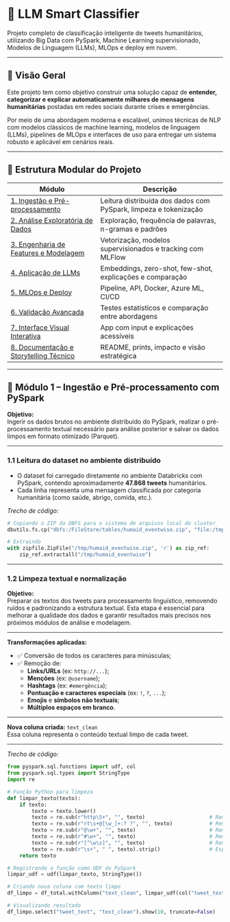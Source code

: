 # 🧠 LLM Smart Classifier

Projeto completo de classificação inteligente de tweets humanitários, utilizando Big Data com PySpark, Machine Learning supervisionado, Modelos de Linguagem (LLMs), MLOps e deploy em nuvem.

---

## 🚀 Visão Geral

Este projeto tem como objetivo construir uma solução capaz de **entender, categorizar e explicar automaticamente milhares de mensagens humanitárias** postadas em redes sociais durante crises e emergências.

Por meio de uma abordagem moderna e escalável, unimos técnicas de NLP com modelos clássicos de machine learning, modelos de linguagem (LLMs), pipelines de MLOps e interfaces de uso para entregar um sistema robusto e aplicável em cenários reais.

---

## 🧩 Estrutura Modular do Projeto

| Módulo | Descrição |
|--------|-----------|
| [1. Ingestão e Pré-processamento](#modulo-1--ingestao-e-pre-processamento-com-pyspark) | Leitura distribuída dos dados com PySpark, limpeza e tokenização |
| [2. Análise Exploratória de Dados](#modulo-2--analise-exploratoria-de-dados-eda) | Exploração, frequência de palavras, n-gramas e padrões |
| [3. Engenharia de Features e Modelagem](#modulo-3--engenharia-de-features-e-modelagem) | Vetorização, modelos supervisionados e tracking com MLFlow |
| [4. Aplicação de LLMs](#modulo-4--aplicacao-de-llms) | Embeddings, zero-shot, few-shot, explicações e comparação |
| [5. MLOps e Deploy](#modulo-5--mlops-e-deploy) | Pipeline, API, Docker, Azure ML, CI/CD |
| [6. Validação Avançada](#modulo-6--validacao-avancada-e-ab-testing) | Testes estatísticos e comparação entre abordagens |
| [7. Interface Visual Interativa](#modulo-7--interface-visual-interativa) | App com input e explicações acessíveis |
| [8. Documentação e Storytelling Técnico](#modulo-8--documentacao-e-storytelling-tecnico) | README, prints, impacto e visão estratégica |

---

## 🔹 Módulo 1 – Ingestão e Pré-processamento com PySpark

**Objetivo:**  
Ingerir os dados brutos no ambiente distribuído do PySpark, realizar o pré-processamento textual necessário para análise posterior e salvar os dados limpos em formato otimizado (Parquet).

---

### 1.1 Leitura do dataset no ambiente distribuído

- O dataset foi carregado diretamente no ambiente Databricks com PySpark, contendo aproximadamente **47.868 tweets** humanitários.
- Cada linha representa uma mensagem classificada por categoria humanitária (como saúde, abrigo, comida, etc.).

*Trecho de código:*
```python
# Copiando o ZIP da DBFS para o sistema de arquivos local do cluster
dbutils.fs.cp("dbfs:/FileStore/tables/humaid_eventwise.zip", "file:/tmp/humaid_eventwise.zip")

# Extraindo
with zipfile.ZipFile("/tmp/humaid_eventwise.zip", 'r') as zip_ref:
    zip_ref.extractall("/tmp/humaid_eventwise")
```
---

### 1.2 Limpeza textual e normalização

**Objetivo:**  
Preparar os textos dos tweets para processamento linguístico, removendo ruídos e padronizando a estrutura textual. Esta etapa é essencial para melhorar a qualidade dos dados e garantir resultados mais precisos nos próximos módulos de análise e modelagem.

---

**Transformações aplicadas:**

- ✅ Conversão de todos os caracteres para minúsculas;
- ✅ Remoção de:
  - **Links/URLs** (ex: `http://...`);
  - **Menções** (ex: `@username`);
  - **Hashtags** (ex: `#emergência`);
  - **Pontuação e caracteres especiais** (ex: `!`, `?`, `...`);
  - **Emojis** e **símbolos não textuais**;
  - **Múltiplos espaços em branco**.

---

**Nova coluna criada:** `text_clean`  
Essa coluna representa o conteúdo textual limpo de cada tweet.

---

*Trecho de código:*
```python
from pyspark.sql.functions import udf, col
from pyspark.sql.types import StringType
import re

# Função Python para limpeza
def limpar_texto(texto):
    if texto:
        texto = texto.lower()
        texto = re.sub(r"http\S+", "", texto)                     # Remove links
        texto = re.sub(r"rt\s+@[\w_]+:? ?", "", texto)            # Remove RTs com @usuario
        texto = re.sub(r"@\w+", "", texto)                        # Remove todas as outras menções
        texto = re.sub(r"#\w+", "", texto)                        # Remove hashtags
        texto = re.sub(r"[^\w\s]", "", texto)                     # Remove pontuação
        texto = re.sub(r"\s+", " ", texto).strip()                # Espaços extras
    return texto

# Registrando a função como UDF do PySpark
limpar_udf = udf(limpar_texto, StringType())

# Criando nova coluna com texto limpo
df_limpo = df_total.withColumn("text_clean", limpar_udf(col("tweet_text")))

# Visualizando resultado
df_limpo.select("tweet_text", "text_clean").show(10, truncate=False)
